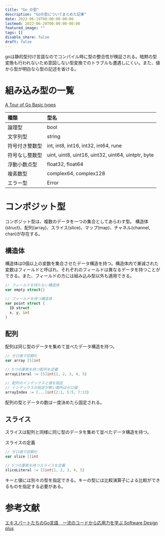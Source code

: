 ```yaml
---
title: "Go の型"
description: "Goの型についてまとめた記事"
date: 2022-06-19T00:00:00-00:00
lastmod: 2022-06-20T00:00:00-00:00
featured_image: ""
tags: []
disable_share: false
draft: false
---
```


goは静的型付け言語なのでコンパイル時に型の整合性が検証される。暗黙の型変換も行われないため意図しない型変換でのトラブルも遭遇しにくい。また、値から型が明白なら型の記述を省ける。

# 組み込み型の一覧

[A Tour of Go Basic types](https://go-tour-jp.appspot.com/basics/11)

|種類|型名|
|:-|:-|
|論理型|bool|
|文字列型|string|
|符号付き整数型|int, int8, int16, int32, int64, rune|
|符号なし整数型|uint, uint8, uint16, uint32, uint64, uintptr, byte|
|浮動小数点型|float32, float64|
|複素数型|complex64, complex128|
|エラー型|Error|

# コンポジット型

コンポジット型は、複数のデータを一つの集合としてあらわす型。
構造体(struct)、配列(array)、スライス(slice)、マップ(map)、チャネル(channel, chan)が存在する。

## 構造体

構造体は0個以上の変数を集合させたデータ構造を持つ。構造体内で漸減された変数はフィールドと呼ばれ、それぞれのフィールドは異なるデータを持つことができる。また、フィールドの方には組み込み型以外も適用できる。

```go
// フィールドを持たない構造体
var empty struct{}

// フィールドを持つ構造体
var point struct {
  ID struct
  x, y, int
}
```

## 配列

配列は同じ型のデータを集めて並べたデータ構造を持つ。

```go
// ゼロ値で初期化
var array [5]int

// 5つの要素を持つ配列を定義
arrayLiteral := [5]int{1, 2, 3, 4, 5}

// 配列のインデックスと値を指定
// インデックスの指定が無い箇所はゼロ値
arrayIndex := [...]int{2:1, 5:5, 7:13}
```

配列の型とデータの数は一度決めたら固定される。

## スライス

スライスは配列と同様に同じ型のデータを集めて並べたデータ構造を持つ。

スライスの定義

```go
// ゼロ値で初期化
var slice []int

// 5つの要素を持つスライスを定義
sliceLiteral := []int{1, 2, 3, 4, 5}
```

キーと値には別々の型を指定できる。キーの型には比較演算子による比較ができるものを指定する必要がある。

# 参考文献

[エキスパートたちのGo言語　一流のコードから応用力を学ぶ Software Design plus](https://gihyo.jp/book/2022/978-4-297-12519-6)